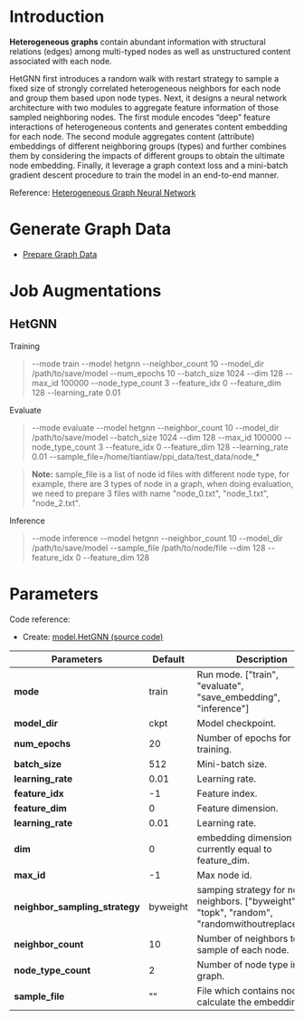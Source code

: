 # Introduction
__Heterogeneous graphs__ contain abundant information with structural relations (edges) among multi-typed nodes as
well as unstructured content associated with each node.

HetGNN first introduces a random walk with restart strategy to sample a fixed size of strongly correlated heterogeneous neighbors for each node and group them based upon node types. Next, it designs a neural network architecture with two modules to aggregate feature information of those sampled neighboring nodes. The first module encodes “deep” feature interactions of heterogeneous contents and generates content embedding for each node. The second module aggregates content (attribute) embeddings of different neighboring groups (types) and further combines them by considering the impacts of different groups to obtain the ultimate node embedding. Finally, it  leverage a graph context loss and a mini-batch gradient descent procedure to train the model in an end-to-end manner.

Reference: [Heterogeneous Graph Neural Network](https://www3.nd.edu/~dial/publications/zhang_2019_heterogeneous.pdf)

# Generate Graph Data
* [Prepare Graph Data](../../../docs/advanced/data_spec.md)

# Job Augmentations
## HetGNN
Training
> --mode train --model hetgnn --neighbor_count 10 --model_dir /path/to/save/model --num_epochs 10 --batch_size 1024 --dim 128 --max_id 100000 --node_type_count 3 --feature_idx 0 --feature_dim 128 --learning_rate 0.01

Evaluate
> --mode evaluate --model hetgnn --neighbor_count 10 --model_dir /path/to/save/model --batch_size 1024 --dim 128 --max_id 100000 --node_type_count 3 --feature_idx 0 --feature_dim 128 --learning_rate 0.01 --sample_file=/home/tiantiaw/ppi_data/test_data/node_*

> __Note:__  sample_file is a list of node id files with different node type, for example, there are 3 types of node in a graph, when doing evaluation, we need to prepare 3 files with name "node_0.txt", "node_1.txt", "node_2.txt".


Inference
> --mode inference --model hetgnn --neighbor_count 10 --model_dir /path/to/save/model --sample_file /path/to/node/file --dim 128 --feature_idx 0 --feature_dim 128


# Parameters
Code reference:
- Create: [model.HetGNN (source code)](https://github.com/microsoft/DeepGNN/blob/main/examples/pytorch/hetgnn/model.py)

| Parameters | Default | Description |
| ----- | ----------- | ------- |
| **mode** | train | Run mode. ["train", "evaluate", "save_embedding", "inference"] |
| **model_dir** | ckpt | Model checkpoint. |
| **num_epochs** | 20 | Number of epochs for training. |
| **batch_size** | 512 | Mini-batch size. |
| **learning_rate** | 0.01 | Learning rate. |
| **feature_idx** | -1 | Feature index. |
| **feature_dim** | 0 | Feature dimension. |
| **learning_rate** | 0.01 | Learning rate. |
| **dim** | 0 | embedding dimension currently equal to feature_dim. |
| **max_id** | -1 | Max node id. |
| **neighbor_sampling_strategy** | byweight | samping strategy for node neighbors. ["byweight", "topk", "random", "randomwithoutreplacement"] |
| **neighbor_count** | 10 | Number of neighbors to sample of each node. |
| **node_type_count** | 2 | Number of node type in the graph. |
| **sample_file** | "" | File which contains node id to calculate the embedding. |
